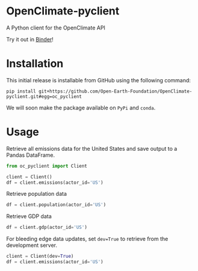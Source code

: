 # OpenClimate-pyclient

A Python client for the OpenClimate API

Try it out in [Binder](https://mybinder.org/v2/gh/Open-Earth-Foundation/OpenClimate-pyclient/HEAD?urlpath=lab/tree/notebooks/)!

# Installation
This initial release is installable from GitHub using the following command:
```
pip install git+https://github.com/Open-Earth-Foundation/OpenClimate-pyclient.git#egg=oc_pyclient
```
We will soon make the package available on `PyPi` and `conda`.

# Usage
Retrieve all emissions data for the United States and save output to a Pandas DataFrame.
```python
from oc_pyclient import Client

client = Client()
df = client.emissions(actor_id='US')
```

Retrieve population data
```python
df = client.population(actor_id='US')
```

Retrieve GDP data
```python
df = client.gdp(actor_id='US')
```

For bleeding edge data updates, set `dev=True` to retrieve from the development server.
```python
client = Client(dev=True)
df = client.emissions(actor_id='US')
```
